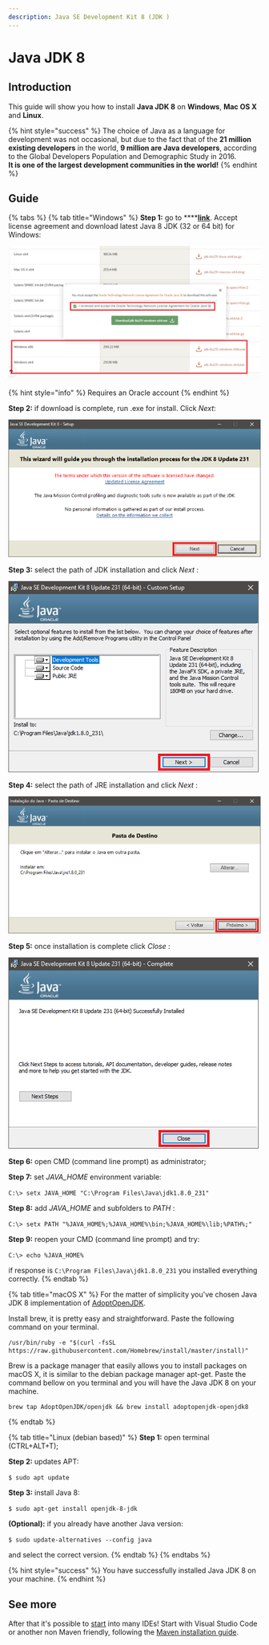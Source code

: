 ```yaml
---
description: Java SE Development Kit 8 (JDK )
---
```


# Java JDK 8

## Introduction

This guide will show you how to install **Java JDK 8** on **Windows**, **Mac OS X** and **Linux**.

{% hint style="success" %}
The choice of Java as a language for development was not occasional, but due to the fact that of the **21 million existing developers** in the world, **9 million are Java developers**, according to the Global Developers Population and Demographic Study in 2016.   
**It is one of the largest development communities in the world!**
{% endhint %}

## Guide

{% tabs %}
{% tab title="Windows" %}
**Step 1:** go to ****[**link**](https://www.oracle.com/java/technologies/javase/javase8u211-later-archive-downloads.html). Accept license agreement and download latest Java 8 JDK \(32 or 64 bit\) for Windows:

![](../../.gitbook/assets/image%20%2835%29.png)

{% hint style="info" %}
Requires an Oracle account
{% endhint %}

**Step 2:** if download is complete, run .exe for install. Click _Next_:

![](../../.gitbook/assets/step_2.png)

**Step 3:** select the path of JDK installation and click _Next_ :

![](../../.gitbook/assets/step_3.png)

**Step 4:** select the path of JRE installation and click _Next_ :

![](../../.gitbook/assets/step_4.png)

**Step 5:** once installation is complete click _Close_ :

![](../../.gitbook/assets/step_5.png)

**Step 6:** open CMD \(command line prompt\) as administrator;

**Step 7:** set _JAVA\_HOME_ environment variable:

`C:\> setx JAVA_HOME "C:\Program Files\Java\jdk1.8.0_231"`

**Step 8:** add  _JAVA\_HOME_ and subfolders to _PATH_ :

`C:\> setx PATH "%JAVA_HOME%;%JAVA_HOME%\bin;%JAVA_HOME%\lib;%PATH%;"`

**Step 9:** reopen  your CMD \(command line prompt\) and try:

`C:\> echo %JAVA_HOME%`

if response is `C:\Program Files\Java\jdk1.8.0_231` you installed everything correctly.
{% endtab %}

{% tab title="macOS X" %}
For the matter of simplicity you've chosen Java JDK 8 implementation of [AdoptOpenJDK](https://adoptopenjdk.net/).

Install brew, it is pretty easy and straightforward. Paste the following command on your terminal.

```text
/usr/bin/ruby -e "$(curl -fsSL https://raw.githubusercontent.com/Homebrew/install/master/install)"
```

Brew is a package manager that easily allows you to install packages on macOS X, it is similar to the debian package manager apt-get. Paste the command bellow on you terminal and you will have the Java JDK 8 on your machine.

```text
brew tap AdoptOpenJDK/openjdk && brew install adoptopenjdk-openjdk8
```
{% endtab %}

{% tab title="Linux \(debian based\)" %}
**Step 1:** open terminal \(CTRL+ALT+T\);

**Step 2:** updates APT:

`$ sudo apt update` 

**Step 3:** install Java 8:

`$ sudo apt-get install openjdk-8-jdk`

**\(Optional\):** if you already have another Java version:

`$ sudo update-alternatives --config java`

and select the correct version.
{% endtab %}
{% endtabs %}

{% hint style="success" %}
You have successfully installed Java JDK 8 on your machine.
{% endhint %}

## See more

After that it's possible to [start](https://totalcross.gitbook.io/playbook/learn-totalcross/getting-started/) into many IDEs! Start with Visual Studio Code or another non Maven friendly, following the [Maven installation guide](https://totalcross.gitbook.io/playbook/learn-totalcross/basic-requirements/maven/).

